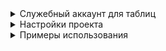 <details>
<summary>Служебный аккаунт для таблиц</summary>

1. Перейдите [Google Developers Console](https://console.developers.google.com/) и
создайте новый проект (или выберите существующий).

2. В поле "Search for APIs and Services", найдите "Google Drive API" и включите
   его.

3. В поле "Search for APIs and Services", найдите "Google Sheets API" и
   включите его.

4. Перейдите в "APIs & Services > Credentials" и выберите "Create credentials >
   Service account key".

5. Заполните форму и предоставьте роль редактора.

6. Нажмите "Manage service accounts" над Service Accounts.

7. Нажмите ⋮ рядом с недавно созданным служебным аккаунтом, выберите "Manage
   keys" и затем нажмите на "ADD KEY > Create new key".

8. Выберите тип ключа JSON и нажмите "Create".

9. Скопируйте адрес почты аккаунта из скачанного ключа(поле client mail) или из
   вкладки "Service Accounts"

10. В настройках таблицы перейдите в настройки доступа и предоставьте доступ
    аккаунту в качестве редактора

11. Положить скачанный файл в папку с проектом и переименовать его в service_account

</details>

<details>
<summary>Настройки проекта</summary>

Переименуйте файл sample.env в .env и заполните его своими данными

* SPREADSHEET_URL - Ссылка на таблицу(Настройки доступа > Копировать)
* WORKSHEET_NAME - Имя листа с которым будем работать


</details>

<details>
<summary>Примеры использования</summary>

```python
table = GoogleSheetsAPI(CREDENTIALS_PATH, SPREADSHEET_URL, WORKSHEET_NAME)
data = [['data1', 'data2'], ['data3', 'data4']]
table.write_data(data)
```


</details>